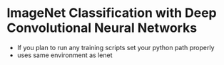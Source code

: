 # ImageNet Classification with Deep Convolutional Neural Networks
- If you plan to run any training scripts set your python path properly
- uses same environment as lenet